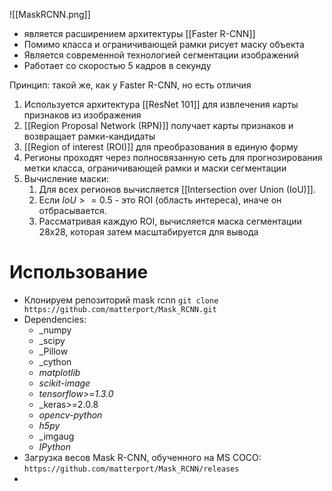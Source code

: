 
![[MaskRCNN.png]]
- является расширением архитектуры [[Faster R-CNN]]
- Помимо класса и ограничивающей рамки рисует маску объекта
- Является современной технологией сегментации изображений
- Работает со скоростью 5 кадров в секунду


Принцип: такой же, как у Faster R-CNN, но есть отличия
1. Используется архитектура [[ResNet 101]] для извлечения карты признаков из изображения
2. [[Region Proposal Network (RPN)]] получает карты признаков и возвращает рамки-кандидаты
3. [[Region of interest (ROI)]] для преобразования в единую форму
4. Регионы проходят через полносвязанную сеть для прогнозирования метки класса, ограничивающей рамки и маски сегментации
5. Вычисление маски:
	1. Для всех регионов вычисляется [[Intersection over Union (IoU)]]. 
	2. Если $IoU>=0.5$ - это ROI (область интереса), иначе он отбрасывается.
	3. Рассматривая каждую ROI, вычисляется маска сегментации 28x28, которая затем масштабируется для вывода

# Использование
- Клонируем репозиторий mask rcnn
`git clone https://github.com/matterport/Mask_RCNN.git`
- Dependencies:
	- _numpy 
	- _scipy
	- _Pillow
	- _cython
	- _matplotlib_
	- _scikit-image_
	- _tensorflow>=1.3.0_
	- _keras>=2.0.8 
	- _opencv-python_
	- _h5py_
	- _imgaug 
	- _IPython_
- Загрузка весов Mask R-CNN, обученного на MS COCO: `https://github.com/matterport/Mask_RCNN/releases`
- 